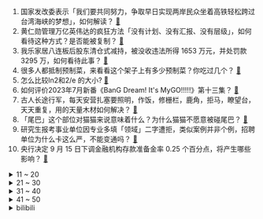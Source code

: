 1. 国家发改委表示「我们要共同努力，争取早日实现两岸民众坐着高铁轻松跨过台湾海峡的梦想」，如何解读？ [:link:](https://www.zhihu.com/question/621996011)
2. 黄仁勋管理万亿英伟达的疯狂方法「没有计划、没有汇报、没有层级」，如何看待这种方式？是否能被复制？ [:link:](https://www.zhihu.com/question/622191366)
3. 我乐家居八连板后股东清仓式减持，被没收违法所得 1653 万元，并处罚款 3295 万，如何看待此事？ [:link:](https://www.zhihu.com/question/622268931)
4. 很多人都抵制预制菜，来看看这个架子上有多少预制菜？你吃过几个？ [:link:](https://www.zhihu.com/question/621688050)
5. 怎么比较ln2和2/e 的大小? [:link:](https://www.zhihu.com/question/424951230)
6. 如何评价2023年7月新番《BanG Dream! It's MyGO!!!!!》第十三集？ [:link:](https://www.zhihu.com/question/622115634)
7. 古人长途行军，每天安营扎塞要照明，作饭，修栅栏，鹿角，拒马，瞭望台，天天重复，用的天量木材如何解决？ [:link:](https://www.zhihu.com/question/621487136)
8. 「尾巴」这个部位对猫猫来说意味着什么？为什么猫猫不愿意被碰尾巴？ [:link:](https://www.zhihu.com/question/621446345)
9. 研究生报考事业单位因专业多填「领域」二字遭拒，类似案例并非个例，招聘单位为什么卡这么严，不能变通吗？ [:link:](https://www.zhihu.com/question/621992087)
10. 央行决定 9 月 15 日下调金融机构存款准备金率 0.25 个百分点，将产生哪些影响？ [:link:](https://www.zhihu.com/question/622051976)
<details>
<summary>11 ~ 20</summary>

11. 领导不太喜欢提拔老实人的原因有哪些？ [:link:](https://www.zhihu.com/question/615660461)
12. 易建联举办退役仪式结束 21 年篮球生涯，姚明、王治郅、巴特尔现场见证，如何评价易建联的地位？ [:link:](https://www.zhihu.com/question/622194692)
13. 天津人为什么都不吃狗不理包子？ [:link:](https://www.zhihu.com/question/436294306)
14. 田鼠在洞里存粮一存就是几个月，粮食为什么不会发芽？ [:link:](https://www.zhihu.com/question/594488427)
15. 如何评价杰森·斯坦森、史泰龙主演的电影《敢死队 4：最终章》？ [:link:](https://www.zhihu.com/question/622008991)
16. 如何看待游戏主播周淑怡发致歉信「接受批评，我现在的状态是单身」？ [:link:](https://www.zhihu.com/question/622203856)
17. 《原神》4.1 版本暨三周年前瞻特别节目「向深水中的晨星」直播， 有哪些值得关注的地方？ [:link:](https://www.zhihu.com/question/622275292)
18. 离婚人数连续三年下降，背后有哪些原因？现代人的婚恋观和之前比有哪些新的变化和趋势？ [:link:](https://www.zhihu.com/question/622329825)
19. 中国篮球四大移动长城合照，姚明、王治郅、巴特尔和易建联同台，如何评价他们在篮坛的地位？ [:link:](https://www.zhihu.com/question/622195216)
20. 你对于 2023 年诺贝尔化学奖的预测是什么？ [:link:](https://www.zhihu.com/question/619698946)
</details>
<details>
<summary>21 ~ 30</summary>

21. 易建联举办退役仪式「相信中国男篮能走出低谷，希望年轻人承载精神」，如何评价易建联对中国篮球的贡献？ [:link:](https://www.zhihu.com/question/622194867)
22. 如何看待上海顶级胸外科医生回应李佳琦的言论？ [:link:](https://www.zhihu.com/question/621851774)
23. 如何看待“男版李子柒”肖辰逸用镜头记录美好乡村生活，为什么年轻人爱看乡村生活？ [:link:](https://www.zhihu.com/question/622195649)
24. 公司强制参加团建，沙漠徒步，118公里，自己身体吃不消该如何请假？ [:link:](https://www.zhihu.com/question/446506135)
25. 周杰伦联名奶茶又刷屏了，集体「怀旧情结」体现了怎样的心理？「怀旧」对个体而言有什么益处与弊端？ [:link:](https://www.zhihu.com/question/622045816)
26. 为什么一二三产的用电量都在增长，而城乡居民用电量竟然大幅下滑？ [:link:](https://www.zhihu.com/question/621980753)
27. 为什么那么多人到了大学就会摆烂？ [:link:](https://www.zhihu.com/question/619489275)
28. 上大学买电脑一定有好处吗？ [:link:](https://www.zhihu.com/question/619478353)
29. 两汉和唐朝总体上比哪个朝代名将更强？ [:link:](https://www.zhihu.com/question/424646629)
30. 你对于 2023 年诺贝尔物理学奖的预测是什么？ [:link:](https://www.zhihu.com/question/619698645)
</details>
<details>
<summary>31 ~ 40</summary>

31. 考研还剩 100 天，冲刺阶段各科应该怎么复习？ [:link:](https://www.zhihu.com/question/619990545)
32. 什么是 REST 型人格，你身边有 REST 型人格的人吗? [:link:](https://www.zhihu.com/question/621657625)
33. 知情人士称茅台酒心巧克力分经典、减糖两种口味，最低定价 35 元一盒，如何看待这一售价？ [:link:](https://www.zhihu.com/question/622016837)
34. 多地宣布「认房不认贷」，房贷首付比例和存量房贷利率双双下降，你会在这个时机买房吗？ [:link:](https://www.zhihu.com/question/621489110)
35. 多地外卖柜向骑手收取服务费，骑手称「每个月少挣几百元」，如何看待此事？ [:link:](https://www.zhihu.com/question/622169188)
36. 如何评价年代剧《父辈的荣耀》大结局？你满意吗？ [:link:](https://www.zhihu.com/question/621863350)
37. 8 月份社会消费品零售总额 37933 亿元，同比增长 4.6%，如何解读？哪些信息值得关注？ [:link:](https://www.zhihu.com/question/622163691)
38. 「及时行乐」后，你有后悔过吗？ [:link:](https://www.zhihu.com/question/621466860)
39. 复变函数中最令你惊艳的结论是什么？为什么？ [:link:](https://www.zhihu.com/question/528285638)
40. 近期「生活锦鲤」抽奖引发网友关注，奖品含免费机酒、清空购物车等，你觉得锦鲤大奖能改变一个人的命运吗？ [:link:](https://www.zhihu.com/question/622173616)
</details>
<details>
<summary>41 ~ 50</summary>

41. 人口学专家称城市「抢人」没必要，不要为了抢而抢，只要有就业机会就会把人吸引去，如何看待这一观点？ [:link:](https://www.zhihu.com/question/622190352)
42. 猴痘 9 月 20 日起纳入乙类传染病管理，感染猴痘有哪些症状？如何科学预防？哪些信息值得关注？ [:link:](https://www.zhihu.com/question/622171602)
43. 中秋国庆假期首日火车票9 月 15 日开抢，12306 提醒候补订单成功率高，哪些信息值得关注？ [:link:](https://www.zhihu.com/question/622159949)
44. 媒体称「国奥某些队员 3 年未集训竟首发」，情况是否属实，如何看待此事？ [:link:](https://www.zhihu.com/question/622031995)
45. 马斯克重申特斯拉将取消「实体后视镜」，具体情况如何？ [:link:](https://www.zhihu.com/question/621631987)
46. 为什么有人说长途自驾最考验车辆，开长途你最担心车辆出什么问题？ [:link:](https://www.zhihu.com/question/621813776)
47. 你读过哪些让你一生受用的书? [:link:](https://www.zhihu.com/question/619958135)
48. 电脑是大学生的必须品吗？ [:link:](https://www.zhihu.com/question/621438812)
49. 8 月 70 城房价出炉，上涨城市个数减少，各线城市商品房价格环比下降，哪些信息值得关注？ [:link:](https://www.zhihu.com/question/622159975)
50. 如果RTS推出一个一键把单位交给AI控制的选项，能吸引更多新手吗？ [:link:](https://www.zhihu.com/question/620454474)
</details><details>
<summary>bilibili</summary>

</details>